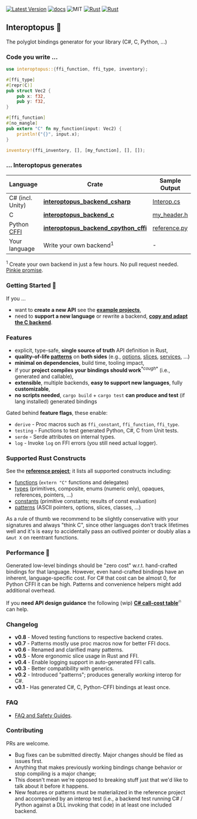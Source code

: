 
[![Latest Version]][crates.io]
[![docs]][docs.rs]
![MIT]
[![Rust](https://img.shields.io/badge/rust-1.53%2B-blue.svg?maxAge=3600)](https://github.com/ralfbiedert/interoptopus)
[![Rust](https://github.com/ralfbiedert/interoptopus/actions/workflows/rust.yml/badge.svg?branch=master)](https://github.com/ralfbiedert/interoptopus/actions/workflows/rust.yml)

## Interoptopus 🐙

The polyglot bindings generator for your library (C#, C, Python, ...)


### Code you write ...

```rust
use interoptopus::{ffi_function, ffi_type, inventory};

#[ffi_type]
#[repr(C)]
pub struct Vec2 {
    pub x: f32,
    pub y: f32,
}

#[ffi_function]
#[no_mangle]
pub extern "C" fn my_function(input: Vec2) {
    println!("{}", input.x);
}

inventory!(ffi_inventory, [], [my_function], [], []);

```

### ... Interoptopus generates

| Language | Crate | Sample Output |
| --- | --- | --- |
| C# (incl. Unity) | [**interoptopus_backend_csharp**](https://crates.io/crates/interoptopus_backend_csharp) | [Interop.cs](https://github.com/ralfbiedert/interoptopus/blob/master/interoptopus_backend_csharp/tests/output/Interop.cs) |
| C | [**interoptopus_backend_c**](https://crates.io/crates/interoptopus_backend_c) | [my_header.h](https://github.com/ralfbiedert/interoptopus/blob/master/interoptopus_backend_c/tests/output/my_header.h) |
| Python [CFFI](https://cffi.readthedocs.io/en/latest/index.html) | [**interoptopus_backend_cpython_cffi**](https://crates.io/crates/interoptopus_backend_cpython_cffi) | [reference.py](https://github.com/ralfbiedert/interoptopus/blob/master/interoptopus_backend_cpython_cffi/tests/output/reference_project.py) |
| Your language | Write your own backend<sup>1</sup> | - |

<sup>1</sup> Create your own backend in just a few hours. No pull request needed. [Pinkie promise](https://github.com/ralfbiedert/interoptopus/blob/master/FAQ.md#new-backends).

### Getting Started 🍼

If you ...
- want to **create a new API** see the [**example projects**](https://github.com/ralfbiedert/interoptopus/tree/master/examples),
- need to **support a new language** or rewrite a backend, [**copy and adapt the C backend**](https://github.com/ralfbiedert/interoptopus/tree/master/interoptopus_backend_c).

### Features

- explicit, type-safe, **single source of truth** API definition in Rust,
- **quality-of-life [patterns](crate::patterns)** on **both sides** (e.g., [options](crate::patterns::option), [slices](crate::patterns::slice), [services](crate::patterns::service), ...)
- **minimal on dependencies**, build time, tooling impact,
- if your **project compiles your bindings should work**<sup>&#42;*cough*&#42;</sup> (i.e., generated and callable),
- **extensible**, multiple backends, **easy to support new languages**, fully **customizable**,
- **no scripts needed**, `cargo build` + `cargo test` **can produce and test** (if lang installed) generated bindings


Gated behind **feature flags**, these enable:

- `derive` - Proc macros such as `ffi_constant`, `ffi_function`, `ffi_type`.
- `testing` - Functions to test generated Python, C#, C from Unit tests.
- `serde` - Serde attributes on internal types.
- `log` - Invoke `log` on FFI errors (you still need actual logger).


### Supported Rust Constructs
See the [**reference project**](https://github.com/ralfbiedert/interoptopus/tree/master/interoptopus_reference_project/src); it lists all supported constructs including:
- [functions](https://github.com/ralfbiedert/interoptopus/blob/master/interoptopus_reference_project/src/functions.rs) (`extern "C"` functions and delegates)
- [types](https://github.com/ralfbiedert/interoptopus/blob/master/interoptopus_reference_project/src/types.rs) (primitives, composite, enums (numeric only), opaques, references, pointers, ...)
- [constants](https://github.com/ralfbiedert/interoptopus/blob/master/interoptopus_reference_project/src/constants.rs) (primitive constants; results of const evaluation)
- [patterns](https://github.com/ralfbiedert/interoptopus/tree/master/interoptopus_reference_project/src/patterns) (ASCII pointers, options, slices, classes, ...)

As a rule of thumb we recommend to be slightly conservative with your signatures and always "think C", since other languages don't track lifetimes
well and it's is easy to accidentally pass an outlived pointer or doubly alias a `&mut X` on reentrant functions.


### Performance 🏁

Generated low-level bindings should be "zero cost" w.r.t. hand-crafted bindings for that language. However, even hand-crafted bindings
have an inherent, language-specific cost. For C# that cost can be almost 0, for Python CFFI it can be high. Patterns and convenience
helpers might add additional overhead.

If you **need API design guidance** the following (wip) [**C# call-cost table**](https://github.com/ralfbiedert/interoptopus/blob/master/interoptopus_backend_csharp/benches/BENCHMARK_RESULTS.md)<sup>🔥</sup> can help.

### Changelog

- **v0.8** - Moved testing functions to respective backend crates.
- **v0.7** - Patterns mostly use proc macros now for better FFI docs.
- **v0.6** - Renamed and clarified many patterns.
- **v0.5** - More ergonomic slice usage in Rust and FFI.
- **v0.4** - Enable logging support in auto-generated FFI calls.
- **v0.3** - Better compatibility with generics.
- **v0.2** - Introduced "patterns"; produces generally _working_ interop for C#.
- **v0.1** - Has generated C#, C, Python-CFFI bindings at least once.


### FAQ

- [FAQ and Safety Guides](https://github.com/ralfbiedert/interoptopus/blob/master/FAQ.md).

### Contributing

PRs are welcome.

- Bug fixes can be submitted directly. Major changes should be filed as issues
first.
- Anything that makes previously working bindings change behavior or stop compiling
is a major change;
- This doesn't mean we're opposed to breaking stuff just that
we'd like to talk about it before it happens.
- New features or patterns must be materialized in the reference project and accompanied by
an interop test (i.e., a backend test running C# / Python against a DLL invoking that code)
in at least one included backend.

[Latest Version]: https://img.shields.io/crates/v/interoptopus.svg
[crates.io]: https://crates.io/crates/interoptopus
[MIT]: https://img.shields.io/badge/license-MIT-blue.svg
[docs]: https://docs.rs/interoptopus/badge.svg
[docs.rs]: https://docs.rs/interoptopus/
